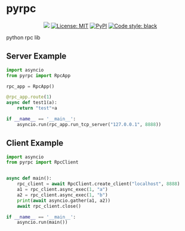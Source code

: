 # pyrpc
<p align="center">
  <a href="https://circleci.com/gh/vibora-io/vibora"><img src="https://circleci.com/gh/vibora-io/vibora.svg?style=shield"></a>
  <a href="https://github.com/hujijun/pyrpc/blob/master/LICENSE"><img alt="License: MIT" src="https://img.shields.io/badge/Apache-License-yellow.svg"></a>
  <a href="https://pypi.org/project/pyrpc/"><img alt="PyPI" src="https://img.shields.io/pypi/v/vibora.svg"></a>
  <a href="https://github.com/ambv/black"><img alt="Code style: black" src="https://img.shields.io/badge/code%20style-black-000000.svg"></a>
</p>
python rpc lib

Server Example
--------------
```python
import asyncio
from pyrpc import RpcApp

rpc_app = RpcApp()

@rpc_app.route(1)
async def test1(a):
    return "test"+a

if __name__ == '__main__':
    asyncio.run(rpc_app.run_tcp_server("127.0.0.1", 8888))
```

Client Example
--------------

```python
import asyncio
from pyrpc import RpcClient


async def main():
    rpc_client = await RpcClient.create_client("localhost", 8888)
    a1 = rpc_client.async_exec(1, "a")
    a2 = rpc_client.async_exec(1, "b")
    print(await asyncio.gather(a1, a2))
    await rpc_client.close()

if __name__ == '__main__':
    asyncio.run(main())
```
